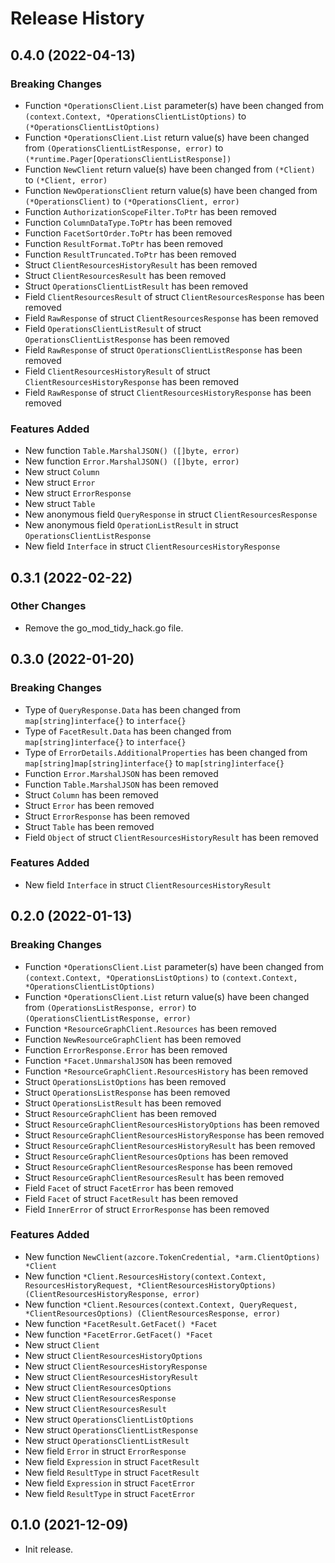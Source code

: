 # Release History

## 0.4.0 (2022-04-13)
### Breaking Changes

- Function `*OperationsClient.List` parameter(s) have been changed from `(context.Context, *OperationsClientListOptions)` to `(*OperationsClientListOptions)`
- Function `*OperationsClient.List` return value(s) have been changed from `(OperationsClientListResponse, error)` to `(*runtime.Pager[OperationsClientListResponse])`
- Function `NewClient` return value(s) have been changed from `(*Client)` to `(*Client, error)`
- Function `NewOperationsClient` return value(s) have been changed from `(*OperationsClient)` to `(*OperationsClient, error)`
- Function `AuthorizationScopeFilter.ToPtr` has been removed
- Function `ColumnDataType.ToPtr` has been removed
- Function `FacetSortOrder.ToPtr` has been removed
- Function `ResultFormat.ToPtr` has been removed
- Function `ResultTruncated.ToPtr` has been removed
- Struct `ClientResourcesHistoryResult` has been removed
- Struct `ClientResourcesResult` has been removed
- Struct `OperationsClientListResult` has been removed
- Field `ClientResourcesResult` of struct `ClientResourcesResponse` has been removed
- Field `RawResponse` of struct `ClientResourcesResponse` has been removed
- Field `OperationsClientListResult` of struct `OperationsClientListResponse` has been removed
- Field `RawResponse` of struct `OperationsClientListResponse` has been removed
- Field `ClientResourcesHistoryResult` of struct `ClientResourcesHistoryResponse` has been removed
- Field `RawResponse` of struct `ClientResourcesHistoryResponse` has been removed

### Features Added

- New function `Table.MarshalJSON() ([]byte, error)`
- New function `Error.MarshalJSON() ([]byte, error)`
- New struct `Column`
- New struct `Error`
- New struct `ErrorResponse`
- New struct `Table`
- New anonymous field `QueryResponse` in struct `ClientResourcesResponse`
- New anonymous field `OperationListResult` in struct `OperationsClientListResponse`
- New field `Interface` in struct `ClientResourcesHistoryResponse`


## 0.3.1 (2022-02-22)

### Other Changes

- Remove the go_mod_tidy_hack.go file.

## 0.3.0 (2022-01-20)
### Breaking Changes

- Type of `QueryResponse.Data` has been changed from `map[string]interface{}` to `interface{}`
- Type of `FacetResult.Data` has been changed from `map[string]interface{}` to `interface{}`
- Type of `ErrorDetails.AdditionalProperties` has been changed from `map[string]map[string]interface{}` to `map[string]interface{}`
- Function `Error.MarshalJSON` has been removed
- Function `Table.MarshalJSON` has been removed
- Struct `Column` has been removed
- Struct `Error` has been removed
- Struct `ErrorResponse` has been removed
- Struct `Table` has been removed
- Field `Object` of struct `ClientResourcesHistoryResult` has been removed

### Features Added

- New field `Interface` in struct `ClientResourcesHistoryResult`


## 0.2.0 (2022-01-13)
### Breaking Changes

- Function `*OperationsClient.List` parameter(s) have been changed from `(context.Context, *OperationsListOptions)` to `(context.Context, *OperationsClientListOptions)`
- Function `*OperationsClient.List` return value(s) have been changed from `(OperationsListResponse, error)` to `(OperationsClientListResponse, error)`
- Function `*ResourceGraphClient.Resources` has been removed
- Function `NewResourceGraphClient` has been removed
- Function `ErrorResponse.Error` has been removed
- Function `*Facet.UnmarshalJSON` has been removed
- Function `*ResourceGraphClient.ResourcesHistory` has been removed
- Struct `OperationsListOptions` has been removed
- Struct `OperationsListResponse` has been removed
- Struct `OperationsListResult` has been removed
- Struct `ResourceGraphClient` has been removed
- Struct `ResourceGraphClientResourcesHistoryOptions` has been removed
- Struct `ResourceGraphClientResourcesHistoryResponse` has been removed
- Struct `ResourceGraphClientResourcesHistoryResult` has been removed
- Struct `ResourceGraphClientResourcesOptions` has been removed
- Struct `ResourceGraphClientResourcesResponse` has been removed
- Struct `ResourceGraphClientResourcesResult` has been removed
- Field `Facet` of struct `FacetError` has been removed
- Field `Facet` of struct `FacetResult` has been removed
- Field `InnerError` of struct `ErrorResponse` has been removed

### Features Added

- New function `NewClient(azcore.TokenCredential, *arm.ClientOptions) *Client`
- New function `*Client.ResourcesHistory(context.Context, ResourcesHistoryRequest, *ClientResourcesHistoryOptions) (ClientResourcesHistoryResponse, error)`
- New function `*Client.Resources(context.Context, QueryRequest, *ClientResourcesOptions) (ClientResourcesResponse, error)`
- New function `*FacetResult.GetFacet() *Facet`
- New function `*FacetError.GetFacet() *Facet`
- New struct `Client`
- New struct `ClientResourcesHistoryOptions`
- New struct `ClientResourcesHistoryResponse`
- New struct `ClientResourcesHistoryResult`
- New struct `ClientResourcesOptions`
- New struct `ClientResourcesResponse`
- New struct `ClientResourcesResult`
- New struct `OperationsClientListOptions`
- New struct `OperationsClientListResponse`
- New struct `OperationsClientListResult`
- New field `Error` in struct `ErrorResponse`
- New field `Expression` in struct `FacetResult`
- New field `ResultType` in struct `FacetResult`
- New field `Expression` in struct `FacetError`
- New field `ResultType` in struct `FacetError`


## 0.1.0 (2021-12-09)

- Init release.
